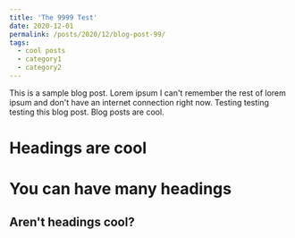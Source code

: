 ```yaml
---
title: 'The 9999 Test'
date: 2020-12-01
permalink: /posts/2020/12/blog-post-99/
tags:
  - cool posts
  - category1
  - category2
---
```


This is a sample blog post. Lorem ipsum I can't remember the rest of lorem ipsum and don't have an internet connection right now. Testing testing testing this blog post. Blog posts are cool.

Headings are cool
======

You can have many headings
======

Aren't headings cool?
------